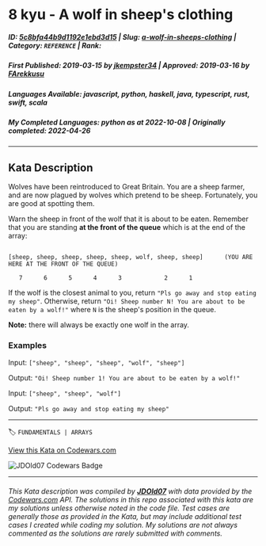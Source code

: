 # 8 kyu - A wolf in sheep's clothing

##### **ID**: [5c8bfa44b9d1192e1ebd3d15](https://www.codewars.com/kata/5c8bfa44b9d1192e1ebd3d15) | **Slug**: [a-wolf-in-sheeps-clothing](https://www.codewars.com/kata/5c8bfa44b9d1192e1ebd3d15) | **Category**: `REFERENCE` | **Rank**: <span style="color:white">8 kyu</span>

##### **First Published**: 2019-03-15 ***by*** [jkempster34](https://www.codewars.com/users/jkempster34) | **Approved**: 2019-03-16 ***by*** [FArekkusu](https://www.codewars.com/users/FArekkusu)

##### **Languages Available**: javascript, python, haskell, java, typescript, rust, swift, scala

##### **My Completed Languages**: python ***as at*** 2022-10-08 | **Originally completed**: 2022-04-26

---

## Kata Description


Wolves have been reintroduced to Great Britain. You are a sheep farmer, and are now plagued by wolves which pretend to be sheep. Fortunately, you are good at spotting them. 



Warn the sheep in front of the wolf that it is about to be eaten. Remember that you are standing **at the front of the queue** which is at the end of the array:



```

[sheep, sheep, sheep, sheep, sheep, wolf, sheep, sheep]      (YOU ARE HERE AT THE FRONT OF THE QUEUE)

   7      6      5      4      3            2      1

```



If the wolf is the closest animal to you, return `"Pls go away and stop eating my sheep"`. Otherwise, return `"Oi! Sheep number N! You are about to be eaten by a wolf!"` where `N` is the sheep's position in the queue.



**Note:** there will always be exactly one wolf in the array.



### Examples



Input: `["sheep", "sheep", "sheep", "wolf", "sheep"]`  

Output: `"Oi! Sheep number 1! You are about to be eaten by a wolf!"`



Input: `["sheep", "sheep", "wolf"]`  

Output: `"Pls go away and stop eating my sheep"`

---


🏷 `FUNDAMENTALS | ARRAYS`


[View this Kata on Codewars.com](https://www.codewars.com/kata/5c8bfa44b9d1192e1ebd3d15)

![](https://www.codewars.com/users/jdold07/badges/large "JDOld07 Codewars Badge")

---

###### *This Kata description was compiled by [**JDOld07**](https://tpstech.dev) with data provided by the [Codewars.com](https://www.codewars.com) API.  The solutions in this repo associated with this kata are my solutions unless otherwise noted in the code file.  Test cases are generally those as provided in the Kata, but may include additional test cases I created while coding my solution.  My solutions are not always commented as the solutions are rarely submitted with comments.*
